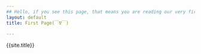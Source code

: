 ```yaml
---
## Hello, if you see this page, that means you are reading our very first blog/post of our Website
layout: default
title: First Page(￣∇￣)

---
```

{{site.title}}
